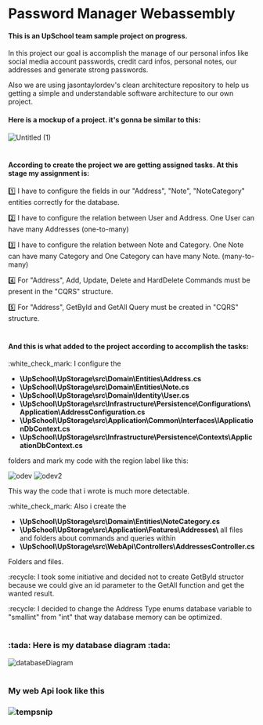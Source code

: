 # Password Manager Webassembly
<h4> This is an UpSchool team sample project on progress.</h4>
<p>In this project our goal is accomplish the manage of our personal infos like social media account passwords, credit card infos, personal notes, our addresses and generate strong passwords.</p>
<p>Also we are using  jasontaylordev's clean architecture repository to help us getting a simple and understandable software architecture to our own project.</p>

<h4> Here is a mockup of a project. it's gonna be similar to this:</h4>

![Untitled (1)](https://user-images.githubusercontent.com/30401423/230800537-66ad0a36-717c-4c4b-9572-5f9f65553be8.png)

#
<h4>According to create the project we are getting assigned tasks. At this stage my assignment is:</h4>
<p>1️⃣   I have to configure the fields in our "Address", "Note", "NoteCategory" entities correctly for the database.</p>

<p>2️⃣   I have to configure the relation between User and Address. One User can have many Addresses  (one-to-many) </p>

<p>3️⃣   I have to configure the relation between Note and Category. One Note can have many Category and One Category can have many Note. (many-to-many)</p>

<p>4️⃣   For "Address", Add, Update, Delete and HardDelete Commands must be present in the "CQRS" structure.</p>

<p>5️⃣   For "Address", GetById and GetAll Query must be created in "CQRS" structure.</p>

#
<h4>And this is what added to the project according to accomplish the tasks:</h4>
<p>:white_check_mark:  I configure the 
<ul>
<li>
<strong>
\UpSchool\UpStorage\src\Domain\Entities\Address.cs
</strong>
</li>
<li>
<strong>
\UpSchool\UpStorage\src\Domain\Entities\Note.cs
</strong>
</li>
<li>
<strong>
\UpSchool\UpStorage\src\Domain\Identity\User.cs
</strong>
</li>
<li>
<strong>
\UpSchool\UpStorage\src\Infrastructure\Persistence\Configurations\Application\AddressConfiguration.cs
</strong>
</li>
<li>
<strong>
\UpSchool\UpStorage\src\Application\Common\Interfaces\IApplicationDbContext.cs
</strong>
</li>
<li>
<strong>
\UpSchool\UpStorage\src\Infrastructure\Persistence\Contexts\ApplicationDbContext.cs
</strong>
</li>

</ul>
folders and mark my code with the region label like this:
</p>


![odev](https://user-images.githubusercontent.com/30401423/230907774-4cfbe750-e57e-4522-a608-bbbcc7d4ae0a.PNG)
![odev2](https://user-images.githubusercontent.com/30401423/230907792-86253704-fb33-44f7-abbd-fddacb574bf0.PNG)
<p>This way the code that i wrote is much more detectable.</p>
<p>:white_check_mark:  Also i create the
<ul>
<li>
<strong>
\UpSchool\UpStorage\src\Domain\Entities\NoteCategory.cs
</strong>
</li>
<li>
<strong>
\UpSchool\UpStorage\src\Application\Features\Addresses\</strong> all files and folders about commands and queries within
</li>
<li>
<strong>
\UpSchool\UpStorage\src\WebApi\Controllers\AddressesController.cs
</strong>
</li>
</ul>
Folders and files.
</p>
<p>:recycle: I took some initiative and decided not to create GetById structor because we could give an id parameter to the GetAll function and get the wanted result.  </p> 
<p>:recycle: I decided to change the Address Type enums database variable to "smallint" from "int" that way database memory can be optimized. </p>

#
<h3>:tada: Here is my database diagram :tada:</h3> 

![databaseDiagram](https://user-images.githubusercontent.com/30401423/230912316-e50122d8-273c-4b5f-b06e-d29aac56e7fa.png)

#
<h3>My web Api look like this<h3>

  ![tempsnip](https://user-images.githubusercontent.com/30401423/230914655-c05415c0-f796-48f2-9be0-e03834b101d9.png)

  

